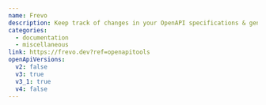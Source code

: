 ```yaml
---
name: Frevo
description: Keep track of changes in your OpenAPI specifications & generate API references ⛱️
categories:
  - documentation
  - miscellaneous
link: https://frevo.dev?ref=openapitools
openApiVersions:
  v2: false
  v3: true
  v3_1: true
  v4: false
---
```

